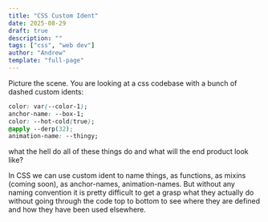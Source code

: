 ```yaml
---
title: "CSS Custom Ident"
date: 2025-08-29
draft: true
description: ""
tags: ["css", "web dev"]
author: "Andrew"
template: "full-page"
---
```


Picture the scene. You are looking at a css codebase with a bunch of dashed custom idents:

```css
color: var(--color-1);
anchor-name: --box-1;
color: --hot-cold(true);
@apply --derp(32);
animation-name: --thingy;
```

what the hell do all of these things do and what will the end product look like?

In CSS we can use custom ident to name things, as functions, as mixins (coming soon), as anchor-names, animation-names. But without any naming convention it is pretty difficult to get a grasp what they actually do without going through the code top to bottom to see where they are defined and how they have been used elsewhere.
